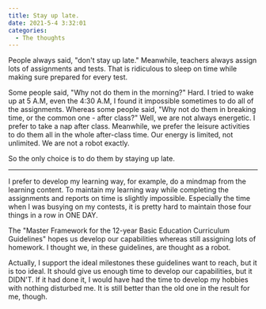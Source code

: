 ```yaml
---
title: Stay up late.
date: 2021-5-4 3:32:01
categories:
  - The thoughts
---
```


People always said, "don't stay up late." Meanwhile, teachers always assign lots of assignments and tests. That is ridiculous to sleep on time while making sure prepared for every test.

Some people said, "Why not do them in the morning?" Hard. I tried to wake up at 5 A.M, even the 4:30 A.M, I found it impossible sometimes to do all of the assignments. Whereas some people said, "Why not do them in breaking time, or the common one - after class?" Well, we are not always energetic. I prefer to take a nap after class. Meanwhile, we prefer the leisure activities to do them all in the whole after-class time. Our energy is limited, not unlimited. We are not a robot exactly.

So the only choice is to do them by staying up late.

---

I prefer to develop my learning way, for example, do a mindmap from the learning content. To maintain my learning way while completing the assignments and reports on time is slightly impossible. Especially the time when I was busying on my contests, it is pretty hard to maintain those four things in a row in ONE DAY.

The "Master Framework for the 12-year Basic Education Curriculum Guidelines" hopes us develop our capabilities whereas still assigning lots of homework. I thought we, in these guidelines, are thought as a robot.

Actually, I support the ideal milestones these guidelines want to reach, but it is too ideal. It should give us enough time to develop our capabilities, but it DIDN'T. If it had done it, I would have had the time to develop my hobbies with nothing disturbed me. It is still better than the old one in the result for me, though.
